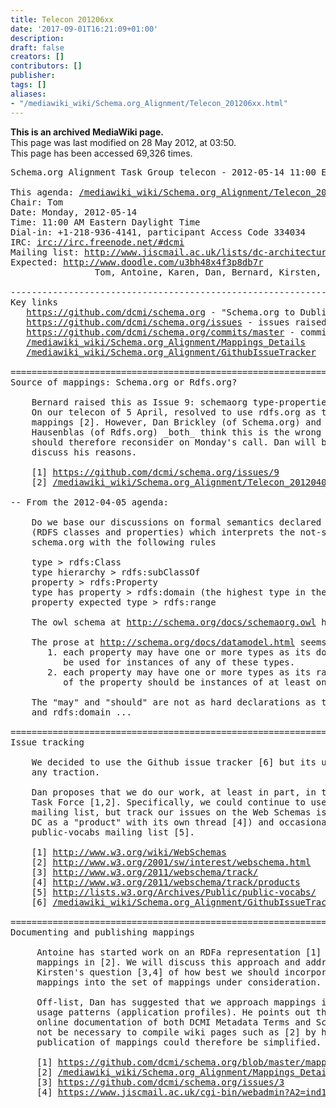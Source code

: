 ```yaml
---
title: Telecon 201206xx
date: '2017-09-01T16:21:09+01:00'
description: 
draft: false
creators: []
contributors: []
publisher: 
tags: []
aliases:
- "/mediawiki_wiki/Schema.org_Alignment/Telecon_201206xx.html"
---
```


 **This is an archived MediaWiki page.**  
This page was last modified on 28 May 2012, at 03:50.  
This page has been accessed 69,326 times.

<pre>Schema.org Alignment Task Group telecon - 2012-05-14 11:00 EDT

This agenda: <a href="/mediawiki_wiki/Schema.org_Alignment/Telecon_20120514" class="external free" rel="nofollow">/mediawiki_wiki/Schema.org_Alignment/Telecon_20120514</a>
Chair: Tom
Date: Monday, 2012-05-14
Time: 11:00 AM Eastern Daylight Time
Dial-in: +1-218-936-4141, participant Access Code 334034
IRC: <a href="irc://irc.freenode.net/#dcmi" class="external free" rel="nofollow">irc://irc.freenode.net/#dcmi</a>
Mailing list: <a href="http://www.jiscmail.ac.uk/lists/dc-architecture" class="external free" rel="nofollow">http://www.jiscmail.ac.uk/lists/dc-architecture</a>
Expected: <a href="http://www.doodle.com/u3bh48x4f3p8db7r" class="external free" rel="nofollow">http://www.doodle.com/u3bh48x4f3p8db7r</a>
                Tom, Antoine, Karen, Dan, Bernard, Kirsten, Corey

----------------------------------------------------------------------
Key links
   <a href="https://github.com/dcmi/schema.org" class="external free" rel="nofollow">https://github.com/dcmi/schema.org</a> - "Schema.org to Dublin Core mapping"
   <a href="https://github.com/dcmi/schema.org/issues" class="external free" rel="nofollow">https://github.com/dcmi/schema.org/issues</a> - issues raised re: mappings
   <a href="https://github.com/dcmi/schema.org/commits/master" class="external free" rel="nofollow">https://github.com/dcmi/schema.org/commits/master</a> - commit history for mappings
   <a href="/mediawiki_wiki/Schema.org_Alignment/Mappings_Details" class="external free" rel="nofollow">/mediawiki_wiki/Schema.org_Alignment/Mappings_Details</a>
   <a href="/mediawiki_wiki/Schema.org_Alignment/GithubIssueTracker" class="external free" rel="nofollow">/mediawiki_wiki/Schema.org_Alignment/GithubIssueTracker</a>

======================================================================
Source of mappings: Schema.org or Rdfs.org?

    Bernard raised this as Issue 9: schemaorg type-properties and rdfs:domain.
    On our telecon of 5 April, resolved to use rdfs.org as the basis of our
    mappings [2]. However, Dan Brickley (of Schema.org) and Michael
    Hausenblas (of Rdfs.org) _both_ think this is the wrong decision. We
    should therefore reconsider on Monday's call. Dan will be on the call to
    discuss his reasons.

    [1] <a href="https://github.com/dcmi/schema.org/issues/9" class="external free" rel="nofollow">https://github.com/dcmi/schema.org/issues/9</a>
    [2] <a href="/mediawiki_wiki/Schema.org_Alignment/Telecon_20120405_Report" class="external free" rel="nofollow">/mediawiki_wiki/Schema.org_Alignment/Telecon_20120405_Report</a>

-- From the 2012-04-05 agenda:

    Do we base our discussions on formal semantics declared at schema.rdfs.org
    (RDFS classes and properties) which interprets the not-so-formal semantics of
    schema.org with the following rules
    
    type &gt; rdfs:Class
    type hierarchy &gt; rdfs:subClassOf
    property &gt; rdfs:Property
    type has property &gt; rdfs:domain (the highest type in the type hierarchy having the property)
    property expected type &gt; rdfs:range
    
    The owl schema at <a href="http://schema.org/docs/schemaorg.owl" class="external free" rel="nofollow">http://schema.org/docs/schemaorg.owl</a> has the same interpretation.
    
    The prose at <a href="http://schema.org/docs/datamodel.html" class="external free" rel="nofollow">http://schema.org/docs/datamodel.html</a> seems to be quite loose
       1. each property may have one or more types as its domains. The property may
          be used for instances of any of these types.
       2. each property may have one or more types as its ranges. The value(s)
          of the property should be instances of at least one of these types.
    
    The "may" and "should" are not as hard declarations as the formal rdfs:range
    and rdfs:domain ...

======================================================================
Issue tracking

    We decided to use the Github issue tracker [6] but its use has not gained
    any traction.

    Dan proposes that we do our work, at least in part, in the W3C Web Schemas
    Task Force [1,2]. Specifically, we could continue to use the dc-architecture
    mailing list, but track our issues on the Web Schemas issue tracker [3] (defining
    DC as a "product" with its own thread [4]) and occasionally report on progress to the 
    public-vocabs mailing list [5].

    [1] <a href="http://www.w3.org/wiki/WebSchemas" class="external free" rel="nofollow">http://www.w3.org/wiki/WebSchemas</a>
    [2] <a href="http://www.w3.org/2001/sw/interest/webschema.html" class="external free" rel="nofollow">http://www.w3.org/2001/sw/interest/webschema.html</a>
    [3] <a href="http://www.w3.org/2011/webschema/track/" class="external free" rel="nofollow">http://www.w3.org/2011/webschema/track/</a>
    [4] <a href="http://www.w3.org/2011/webschema/track/products" class="external free" rel="nofollow">http://www.w3.org/2011/webschema/track/products</a>
    [5] <a href="http://lists.w3.org/Archives/Public/public-vocabs/" class="external free" rel="nofollow">http://lists.w3.org/Archives/Public/public-vocabs/</a>
    [6] <a href="/mediawiki_wiki/Schema.org_Alignment/GithubIssueTracker" class="external free" rel="nofollow">/mediawiki_wiki/Schema.org_Alignment/GithubIssueTracker</a>

======================================================================
Documenting and publishing mappings

     Antoine has started work on an RDFa representation [1] of the 
     mappings in [2]. We will discuss this approach and address
     Kirsten's question [3,4] of how best we should incorporate new
     mappings into the set of mappings under consideration.

     Off-list, Dan has suggested that we approach mappings in the context of 
     usage patterns (application profiles). He points out that with better 
     online documentation of both DCMI Metadata Terms and Schema.org, it should
     not be necessary to compile wiki pages such as [2] by hand and suggests that
     publication of mappings could therefore be simplified.

     [1] <a href="https://github.com/dcmi/schema.org/blob/master/mappings.html" class="external free" rel="nofollow">https://github.com/dcmi/schema.org/blob/master/mappings.html</a>
     [2] <a href="/mediawiki_wiki/Schema.org_Alignment/Mappings_Details" class="external free" rel="nofollow">/mediawiki_wiki/Schema.org_Alignment/Mappings_Details</a>
     [3] <a href="https://github.com/dcmi/schema.org/issues/3" class="external free" rel="nofollow">https://github.com/dcmi/schema.org/issues/3</a>
     [4] <a href="https://www.jiscmail.ac.uk/cgi-bin/webadmin?A2=ind1202&amp;L=dc-architecture&amp;F=&amp;S=&amp;P=14738" class="external free" rel="nofollow">https://www.jiscmail.ac.uk/cgi-bin/webadmin?A2=ind1202&amp;L=dc-architecture&amp;F=&amp;S=&amp;P=14738</a>
</pre>

